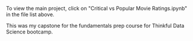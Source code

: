 To view the main project, click on "Critical vs Popular Movie Ratings.ipynb" in the file list above.

This was my capstone for the fundamentals prep course for Thinkful Data Science bootcamp.

